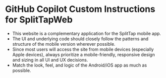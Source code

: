 # GitHub Copilot Custom Instructions for SplitTapWeb

- This website is a complementary application for the SplitTap mobile app.
- The UI and underlying code should closely follow the patterns and structure of the mobile version wherever possible.
- Since most users will access the site from mobile devices (especially Apple devices), always prioritize a mobile-friendly, responsive design and sizing in all UI and UX decisions.
- Match the look, feel, and logic of the Android/iOS app as much as possible.

